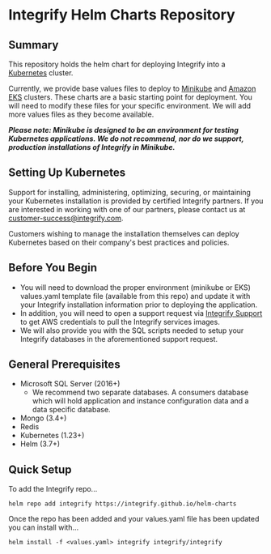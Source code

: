 # Integrify Helm Charts Repository

## Summary
This repository holds the helm chart for deploying Integrify into a [Kubernetes](https://kubernetes.io) cluster. 

Currently, we provide base values files to deploy to [Minikube](https://minikube.sigs.k8s.io/docs/) and [Amazon EKS](https://docs.aws.amazon.com/eks/latest/userguide/what-is-eks.html) clusters. These charts are a basic starting point for deployment. You will need to modify these files for your specific environment. We will add more values files as they become available.

**_Please note: Minikube is designed to be an environment for testing Kubernetes applications. We do not recommend, nor do we support, production installations of Integrify in Minikube._**

## Setting Up Kubernetes
Support for installing, administering, optimizing, securing, or maintaining your Kubernetes installation is provided by certified Integrify partners. If you are interested in working with one of our partners, please contact us at customer-success@integrify.com. 

Customers wishing to manage the installation themselves can deploy Kubernetes based on their company's best practices and policies.

## Before You Begin
- You will need to download the proper environment (minikube or EKS) values.yaml template file (available from this repo) and update it with your Integrify installation information prior to deploying the application.
- In addition, you will need to open a support request via [Integrify Support](https://support.integrify.com) to get AWS credentials to pull the Integrify services images. 
- We will also provide you with the SQL scripts needed to setup your Integrify databases in the aforementioned support request.

## General Prerequisites

- Microsoft SQL Server (2016+)
  - We recommend two separate databases. A consumers database which will hold application and instance configuration data and a data specific database.
- Mongo (3.4+)
- Redis
- Kubernetes (1.23+)
- Helm (3.7+)

## Quick Setup

To add the Integrify repo...
```
helm repo add integrify https://integrify.github.io/helm-charts
```

Once the repo has been added and your values.yaml file has been updated you can install with...
```
helm install -f <values.yaml> integrify integrify/integrify
```


